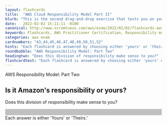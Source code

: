 ```yaml
---
layout: flashcards
title:  "AWS Cloud Responsibility Model Part II"
blurb: "This is the second drag-and-drop exercise that tests you on your understanding of Amazon's responsibility model for cloud computing."
date:   2022-02-02 15:11:11 -0100
canonical: http://www.scrumtuous.com/aws/exam/2022/02/02/flashcards-aws-responsibility-model-security-in-cloud-2.html
keywords: Flashcards, AWS Practitioner Certification, Responsibility model, yours vs theirs
categories: aws exam
cardnumbers: "43,44,45,46,47,48,49,50,51,52"
hints: "Each flashcard is answered by choosing either 'yours' or 'theirs.'"
roundbubble: "AWS Responsibility Model: Part Two"
headingtwo: "Does this division of responsibility make sense to you?"
flashcardtext: "Each flashcard is answered by choosing either 'yours' or 'theirs.'"
---
```


<span class="wow fadeInDown" data-wow-delay=".2s">AWS Responsibility Model: Part Two</span>
<h2 class="wow fadeInUp" data-wow-delay=".4s">Is it Amazon's responsibility or yours?</h2>
<p class="wow fadeInUp">Does this division of responsibility make sense to you?</p>

<div id="app" style="background-color: silver; color: #f1f1f1; font-size: 1.5REM; padding: 10px 10px 10px 10px;" 
data-name="AWS Flashcards" data-param='{ "fid" : { "$in" : [43,44,45,46,47,48,49,50,51,52] } }'></div> 


<span class="wow fadeInDown" data-wow-delay=".2s">
Each answer is either 'Yours' or 'Theirs.'
</span>


